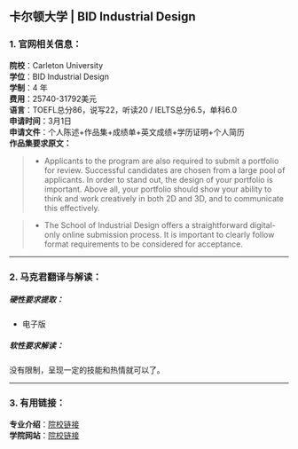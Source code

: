 ## 卡尔顿大学 | BID Industrial Design  

### 1. 官网相关信息：

**院校**：Carleton University  
**学位**：BID Industrial Design  
**学制**：4 年  
**费用**：25740-31792美元  
**语言**：TOEFL总分86，说写22，听读20 / IELTS总分6.5，单科6.0      
**申请时间**：3月1日    
**申请文件**：个人陈述+作品集+成绩单+英文成绩+学历证明+个人简历      
**作品集要求原文：**   

> - Applicants to the program are also required to submit a portfolio for review. Successful candidates are chosen from a large pool of applicants. In order to stand out, the design of your portfolio is important. Above all, your portfolio should show your ability to think and work creatively in both 2D and 3D, and to communicate this effectively.

> - The School of Industrial Design offers a straightforward digital-only online submission process. It is important to clearly follow format requirements to be considered for acceptance.



---


### 2. 马克君翻译与解读：

##### 硬性要求提取：
- 电子版   



##### 软性要求解读：
没有限制，呈现一定的技能和热情就可以了。


---


### 3. 有用链接：

**专业介绍**：[院校链接](http://calendar.carleton.ca/undergrad/undergradprograms/industrialdesign/#Industrial_Design__BID)  
**学院网站**：[院校链接](https://carleton.ca/id/)  
